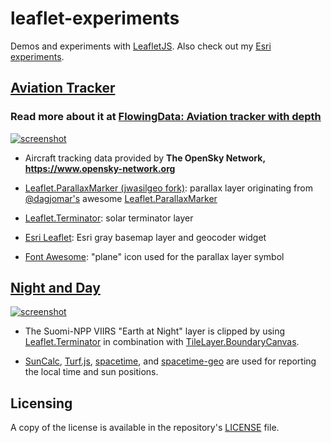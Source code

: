 # leaflet-experiments

Demos and experiments with [LeafletJS](https://leafletjs.com/). Also check out my [Esri experiments](https://github.com/jwasilgeo/esri-experiments).

## [Aviation Tracker](https://jwasilgeo.github.io/leaflet-experiments/aviation/)

### Read more about it at [**FlowingData: Aviation tracker with depth**](https://flowingdata.com/2017/09/15/aviation-tracker-with-depth/)

[![screenshot](https://raw.githubusercontent.com/jwasilgeo/leaflet-experiments/master/aviation/aviation-tracker-screenshot.png)](https://jwasilgeo.github.io/leaflet-experiments/aviation/)

- Aircraft tracking data provided by **The OpenSky Network, <https://www.opensky-network.org>**

- [Leaflet.ParallaxMarker (jwasilgeo fork)](https://github.com/jwasilgeo/Leaflet.ParallaxMarker): parallax layer originating from [@dagjomar's](https://github.com/dagjomar) awesome [Leaflet.ParallaxMarker](https://github.com/dagjomar/Leaflet.ParallaxMarker)

- [Leaflet.Terminator](https://github.com/joergdietrich/Leaflet.Terminator): solar terminator layer

- [Esri Leaflet](https://esri.github.io/esri-leaflet/): Esri gray basemap layer and geocoder widget

- [Font Awesome](https://fontawesome.com/): "plane" icon used for the parallax layer symbol

## [Night and Day](https://jwasilgeo.github.io/leaflet-experiments/night-and-day/)

[![screenshot](https://raw.githubusercontent.com/jwasilgeo/leaflet-experiments/master/night-and-day/night-and-day-screenshot.png)](https://jwasilgeo.github.io/leaflet-experiments/night-and-day/)

- The Suomi-NPP VIIRS "Earth at Night" layer is clipped by using [Leaflet.Terminator](https://github.com/joergdietrich/Leaflet.Terminator) in combination with [TileLayer.BoundaryCanvas](https://github.com/aparshin/leaflet-boundary-canvas).

- [SunCalc](https://github.com/mourner/suncalc), [Turf.js](http://turfjs.org/), [spacetime](https://spencermountain.github.io/spacetime/), and [spacetime-geo](https://spencermountain.github.io/spacetime/) are used for reporting the local time and sun positions.

## Licensing

A copy of the license is available in the repository's [LICENSE](./LICENSE.md) file.
